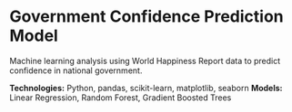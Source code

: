 # Government Confidence Prediction Model

Machine learning analysis using World Happiness Report data to predict confidence in national government.

**Technologies:** Python, pandas, scikit-learn, matplotlib, seaborn
**Models:** Linear Regression, Random Forest, Gradient Boosted Trees
